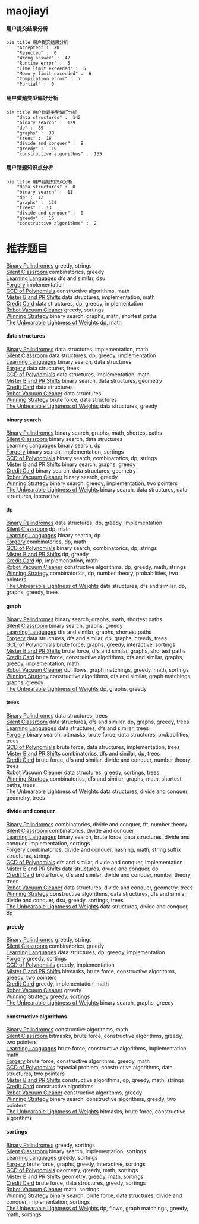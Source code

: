 # maojiayi
<!-- tabs:start -->
#### **用户提交结果分析**

```mermaid
pie title 用户提交结果分析
    "Accepted" :  30
    "Rejected" :  0
    "Wrong answer" :  47
    "Runtime error" :  5
    "Time limit exceeded" :  5
    "Memory limit exceeded" :  6
    "Compilation error" :  7
    "Partial" :  0
```
#### **用户做题类型偏好分析**

```mermaid
pie title 用户做题类型偏好分析
    "data structures" :  142
    "binary search" :  129
    "dp" :  89
    "graphs" :  30
    "trees" :  16
    "divide and conquer" :  9
    "greedy" :  119
    "constructive algorithms" :  155
```
#### **用户错题知识点分析**

```mermaid
pie title 用户错题知识点分析
    "data structures" :  0
    "binary search" :  11
    "dp" :  12
    "graphs" :  120
    "trees" :  13
    "divide and conquer" :  0
    "greedy" :  16
    "constructive algorithms" :  2
```
<!-- tabs:end -->
# 推荐题目
[Binary Palindromes](http://codeforces.com/problemset/problem/1251/B)		greedy,
                        strings		  
[Silent Classroom](http://codeforces.com/problemset/problem/1166/A)		combinatorics,
                        greedy		  
[Learning Languages](https://codeforces.com/contest/278/problem/C)		dfs and similar,
                        dsu		  
[Forgery](http://codeforces.com/problemset/problem/1059/B)		implementation		  
[GCD of Polynomials](https://codeforces.com/contest/902/problem/D)		constructive algorithms,
                        math		  
[Mister B and PR Shifts](https://codeforces.com/contest/820/problem/D)		data structures,
                        implementation,
                        math		  
[Credit Card](http://codeforces.com/problemset/problem/893/D)		data structures,
                        dp,
                        greedy,
                        implementation		  
[Robot Vacuum Cleaner](http://codeforces.com/problemset/problem/922/D)		greedy,
                        sortings		  
[Winning Strategy](http://codeforces.com/problemset/problem/97/C)		binary search,
                        graphs,
                        math,
                        shortest paths		  
[The Unbearable Lightness of Weights](https://codeforces.com/contest/1078/problem/B)		dp,
                        math		  
<!-- tabs:start -->
#### **data structures**
[Binary Palindromes](https://codeforces.com/contest/820/problem/D)		data structures,
                        implementation,
                        math		  
[Silent Classroom](http://codeforces.com/problemset/problem/893/D)		data structures,
                        dp,
                        greedy,
                        implementation		  
[Learning Languages](http://codeforces.com/problemset/problem/855/F)		binary search,
                        data structures		  
[Forgery](http://codeforces.com/problemset/problem/1344/E)		data structures,
                        trees		  
[GCD of Polynomials](http://codeforces.com/problemset/problem/195/B)		data structures,
                        implementation,
                        math		  
[Mister B and PR Shifts](http://codeforces.com/problemset/problem/1446/F)		binary search,
                        data structures,
                        geometry		  
[Credit Card](http://codeforces.com/problemset/problem/420/D)		data structures		  
[Robot Vacuum Cleaner](http://codeforces.com/problemset/problem/1060/G)		data structures		  
[Winning Strategy](http://codeforces.com/problemset/problem/1491/I)		brute force,
                        data structures		  
[The Unbearable Lightness of Weights](http://codeforces.com/problemset/problem/573/E)		data structures,
                        greedy		  
#### **binary search**
[Binary Palindromes](http://codeforces.com/problemset/problem/97/C)		binary search,
                        graphs,
                        math,
                        shortest paths		  
[Silent Classroom](http://codeforces.com/problemset/problem/855/F)		binary search,
                        data structures		  
[Learning Languages](http://codeforces.com/problemset/problem/1279/F)		binary search,
                        dp		  
[Forgery](https://codeforces.com/contest/966/problem/B)		binary search,
                        implementation,
                        sortings		  
[GCD of Polynomials](http://codeforces.com/problemset/problem/1238/D)		binary search,
                        combinatorics,
                        dp,
                        strings		  
[Mister B and PR Shifts](http://codeforces.com/problemset/problem/553/D)		binary search,
                        graphs,
                        greedy		  
[Credit Card](http://codeforces.com/problemset/problem/1446/F)		binary search,
                        data structures,
                        geometry		  
[Robot Vacuum Cleaner](https://codeforces.com/contest/672/problem/D)		binary search,
                        greedy		  
[Winning Strategy](http://codeforces.com/problemset/problem/1203/D2)		binary search,
                        greedy,
                        implementation,
                        two pointers		  
[The Unbearable Lightness of Weights](http://codeforces.com/problemset/problem/1466/I)		binary search,
                        data structures,
                        data structures,
                        interactive		  
#### **dp**
[Binary Palindromes](http://codeforces.com/problemset/problem/893/D)		data structures,
                        dp,
                        greedy,
                        implementation		  
[Silent Classroom](https://codeforces.com/contest/1078/problem/B)		dp,
                        math		  
[Learning Languages](http://codeforces.com/problemset/problem/1279/F)		binary search,
                        dp		  
[Forgery](http://codeforces.com/problemset/problem/794/G)		combinatorics,
                        dp,
                        math		  
[GCD of Polynomials](http://codeforces.com/problemset/problem/1238/D)		binary search,
                        combinatorics,
                        dp,
                        strings		  
[Mister B and PR Shifts](http://codeforces.com/problemset/problem/1200/B)		dp,
                        greedy		  
[Credit Card](http://codeforces.com/problemset/problem/375/E)		dp,
                        implementation,
                        math		  
[Robot Vacuum Cleaner](http://codeforces.com/problemset/problem/758/D)		constructive algorithms,
                        dp,
                        greedy,
                        math,
                        strings		  
[Winning Strategy](http://codeforces.com/problemset/problem/1194/F)		combinatorics,
                        dp,
                        number theory,
                        probabilities,
                        two pointers		  
[The Unbearable Lightness of Weights](http://codeforces.com/problemset/problem/708/C)		data structures,
                        dfs and similar,
                        dp,
                        graphs,
                        greedy,
                        trees		  
#### **graph**
[Binary Palindromes](http://codeforces.com/problemset/problem/97/C)		binary search,
                        graphs,
                        math,
                        shortest paths		  
[Silent Classroom](http://codeforces.com/problemset/problem/553/D)		binary search,
                        graphs,
                        greedy		  
[Learning Languages](http://codeforces.com/problemset/problem/788/C)		dfs and similar,
                        graphs,
                        shortest paths		  
[Forgery](http://codeforces.com/problemset/problem/708/C)		data structures,
                        dfs and similar,
                        dp,
                        graphs,
                        greedy,
                        trees		  
[GCD of Polynomials](http://codeforces.com/problemset/problem/1498/E)		brute force,
                        graphs,
                        greedy,
                        interactive,
                        sortings		  
[Mister B and PR Shifts](http://codeforces.com/problemset/problem/1005/F)		brute force,
                        dfs and similar,
                        graphs,
                        shortest paths		  
[Credit Card](http://codeforces.com/problemset/problem/1487/C)		brute force,
                        constructive algorithms,
                        dfs and similar,
                        graphs,
                        greedy,
                        implementation,
                        math		  
[Robot Vacuum Cleaner](http://codeforces.com/problemset/problem/1437/C)		dp,
                        flows,
                        graph matchings,
                        greedy,
                        math,
                        sortings		  
[Winning Strategy](http://codeforces.com/problemset/problem/1470/D)		constructive algorithms,
                        dfs and similar,
                        graph matchings,
                        graphs,
                        greedy		  
[The Unbearable Lightness of Weights](http://codeforces.com/problemset/problem/1476/C)		dp,
                        graphs,
                        greedy		  
#### **trees**
[Binary Palindromes](http://codeforces.com/problemset/problem/1344/E)		data structures,
                        trees		  
[Silent Classroom](http://codeforces.com/problemset/problem/708/C)		data structures,
                        dfs and similar,
                        dp,
                        graphs,
                        greedy,
                        trees		  
[Learning Languages](http://codeforces.com/problemset/problem/176/E)		data structures,
                        dfs and similar,
                        trees		  
[Forgery](http://codeforces.com/problemset/problem/1479/D)		binary search,
                        bitmasks,
                        brute force,
                        data structures,
                        probabilities,
                        trees		  
[GCD of Polynomials](http://codeforces.com/problemset/problem/1511/C)		brute force,
                        data structures,
                        implementation,
                        trees		  
[Mister B and PR Shifts](http://codeforces.com/problemset/problem/1499/F)		combinatorics,
                        dfs and similar,
                        dp,
                        trees		  
[Credit Card](http://codeforces.com/problemset/problem/1491/E)		brute force,
                        dfs and similar,
                        divide and conquer,
                        number theory,
                        trees		  
[Robot Vacuum Cleaner](http://codeforces.com/problemset/problem/1466/D)		data structures,
                        greedy,
                        sortings,
                        trees		  
[Winning Strategy](http://codeforces.com/problemset/problem/1495/D)		combinatorics,
                        dfs and similar,
                        graphs,
                        math,
                        shortest paths,
                        trees		  
[The Unbearable Lightness of Weights](http://codeforces.com/problemset/problem/1303/G)		data structures,
                        divide and conquer,
                        geometry,
                        trees		  
#### **divide and conquer**
[Binary Palindromes](http://codeforces.com/problemset/problem/438/E)		combinatorics,
                        divide and conquer,
                        fft,
                        number theory		  
[Silent Classroom](http://codeforces.com/problemset/problem/414/C)		combinatorics,
                        divide and conquer		  
[Learning Languages](http://codeforces.com/problemset/problem/1461/D)		binary search,
                        brute force,
                        data structures,
                        divide and conquer,
                        implementation,
                        sortings		  
[Forgery](http://codeforces.com/problemset/problem/1466/G)		combinatorics,
                        divide and conquer,
                        hashing,
                        math,
                        string suffix structures,
                        strings		  
[GCD of Polynomials](http://codeforces.com/problemset/problem/1490/D)		dfs and similar,
                        divide and conquer,
                        implementation		  
[Mister B and PR Shifts](https://codeforces.com/contest/1483/problem/C)		data structures,
                        divide and conquer,
                        dp		  
[Credit Card](http://codeforces.com/problemset/problem/1491/E)		brute force,
                        dfs and similar,
                        divide and conquer,
                        number theory,
                        trees		  
[Robot Vacuum Cleaner](http://codeforces.com/problemset/problem/1303/G)		data structures,
                        divide and conquer,
                        geometry,
                        trees		  
[Winning Strategy](http://codeforces.com/problemset/problem/1494/D)		constructive algorithms,
                        data structures,
                        dfs and similar,
                        divide and conquer,
                        dsu,
                        greedy,
                        sortings,
                        trees		  
[The Unbearable Lightness of Weights](http://codeforces.com/problemset/problem/1482/E)		data structures,
                        divide and conquer,
                        dp		  
#### **greedy**
[Binary Palindromes](http://codeforces.com/problemset/problem/1251/B)		greedy,
                        strings		  
[Silent Classroom](http://codeforces.com/problemset/problem/1166/A)		combinatorics,
                        greedy		  
[Learning Languages](http://codeforces.com/problemset/problem/893/D)		data structures,
                        dp,
                        greedy,
                        implementation		  
[Forgery](http://codeforces.com/problemset/problem/922/D)		greedy,
                        sortings		  
[GCD of Polynomials](http://codeforces.com/problemset/problem/946/E)		greedy,
                        implementation		  
[Mister B and PR Shifts](https://codeforces.com/contest/1501/problem/E)		bitmasks,
                        brute force,
                        constructive algorithms,
                        greedy,
                        two pointers		  
[Credit Card](http://codeforces.com/problemset/problem/1092/D1)		greedy,
                        implementation,
                        math		  
[Robot Vacuum Cleaner](http://codeforces.com/problemset/problem/588/A)		greedy		  
[Winning Strategy](http://codeforces.com/problemset/problem/160/A)		greedy,
                        sortings		  
[The Unbearable Lightness of Weights](http://codeforces.com/problemset/problem/553/D)		binary search,
                        graphs,
                        greedy		  
#### **constructive algorithms**
[Binary Palindromes](https://codeforces.com/contest/902/problem/D)		constructive algorithms,
                        math		  
[Silent Classroom](https://codeforces.com/contest/1501/problem/E)		bitmasks,
                        brute force,
                        constructive algorithms,
                        greedy,
                        two pointers		  
[Learning Languages](http://codeforces.com/problemset/problem/732/A)		brute force,
                        constructive algorithms,
                        implementation,
                        math		  
[Forgery](http://codeforces.com/problemset/problem/1334/C)		brute force,
                        constructive algorithms,
                        greedy,
                        math		  
[GCD of Polynomials](http://codeforces.com/problemset/problem/644/B)		*special problem,
                        constructive algorithms,
                        data structures,
                        two pointers		  
[Mister B and PR Shifts](http://codeforces.com/problemset/problem/758/D)		constructive algorithms,
                        dp,
                        greedy,
                        math,
                        strings		  
[Credit Card](http://codeforces.com/problemset/problem/1333/A)		constructive algorithms		  
[Robot Vacuum Cleaner](http://codeforces.com/problemset/problem/1493/A)		constructive algorithms,
                        greedy		  
[Winning Strategy](http://codeforces.com/problemset/problem/1463/D)		binary search,
                        constructive algorithms,
                        greedy,
                        two pointers		  
[The Unbearable Lightness of Weights](https://codeforces.com/contest/1456/problem/B)		bitmasks,
                        brute force,
                        constructive algorithms		  
#### **sortings**
[Binary Palindromes](http://codeforces.com/problemset/problem/922/D)		greedy,
                        sortings		  
[Silent Classroom](https://codeforces.com/contest/966/problem/B)		binary search,
                        implementation,
                        sortings		  
[Learning Languages](http://codeforces.com/problemset/problem/160/A)		greedy,
                        sortings		  
[Forgery](http://codeforces.com/problemset/problem/1498/E)		brute force,
                        graphs,
                        greedy,
                        interactive,
                        sortings		  
[GCD of Polynomials](https://codeforces.com/contest/1496/problem/C)		geometry,
                        greedy,
                        math,
                        sortings		  
[Mister B and PR Shifts](http://codeforces.com/problemset/problem/1495/A)		geometry,
                        greedy,
                        math,
                        sortings		  
[Credit Card](http://codeforces.com/problemset/problem/1497/A)		brute force,
                        data structures,
                        greedy,
                        sortings		  
[Robot Vacuum Cleaner](http://codeforces.com/problemset/problem/1427/A)		math,
                        sortings		  
[Winning Strategy](http://codeforces.com/problemset/problem/1461/D)		binary search,
                        brute force,
                        data structures,
                        divide and conquer,
                        implementation,
                        sortings		  
[The Unbearable Lightness of Weights](http://codeforces.com/problemset/problem/1437/C)		dp,
                        flows,
                        graph matchings,
                        greedy,
                        math,
                        sortings		  
<!-- tabs:end -->
